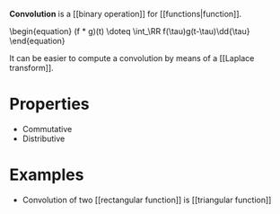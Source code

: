 **Convolution** is a [[binary operation]] for [[functions|function]].

\begin{equation}
(f * g)(t) \doteq \int_\RR f(\tau)g(t-\tau)\dd{\tau}
\end{equation}

It can be easier to compute a convolution by means of a [[Laplace transform]].

# Properties

* Commutative
* Distributive

# Examples

* Convolution of two [[rectangular function]] is [[triangular function]]